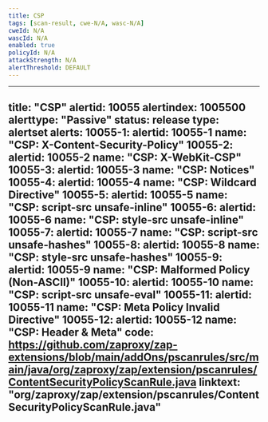 ```yaml
---
title: CSP
tags: [scan-result, cwe-N/A, wasc-N/A]
cweId: N/A
wascId: N/A
enabled: true
policyId: N/A
attackStrength: N/A
alertThreshold: DEFAULT
---
```


---
title: "CSP"
alertid: 10055
alertindex: 1005500
alerttype: "Passive"
status: release
type: alertset
alerts:
   10055-1:
      alertid: 10055-1
      name: "CSP: X-Content-Security-Policy"
   10055-2:
      alertid: 10055-2
      name: "CSP: X-WebKit-CSP"
   10055-3:
      alertid: 10055-3
      name: "CSP: Notices"
   10055-4:
      alertid: 10055-4
      name: "CSP: Wildcard Directive"
   10055-5:
      alertid: 10055-5
      name: "CSP: script-src unsafe-inline"
   10055-6:
      alertid: 10055-6
      name: "CSP: style-src unsafe-inline"
   10055-7:
      alertid: 10055-7
      name: "CSP: script-src unsafe-hashes"
   10055-8:
      alertid: 10055-8
      name: "CSP: style-src unsafe-hashes"
   10055-9:
      alertid: 10055-9
      name: "CSP: Malformed Policy (Non-ASCII)"
   10055-10:
      alertid: 10055-10
      name: "CSP: script-src unsafe-eval"
   10055-11:
      alertid: 10055-11
      name: "CSP: Meta Policy Invalid Directive"
   10055-12:
      alertid: 10055-12
      name: "CSP: Header & Meta"
code: https://github.com/zaproxy/zap-extensions/blob/main/addOns/pscanrules/src/main/java/org/zaproxy/zap/extension/pscanrules/ContentSecurityPolicyScanRule.java
linktext: "org/zaproxy/zap/extension/pscanrules/ContentSecurityPolicyScanRule.java"
---
